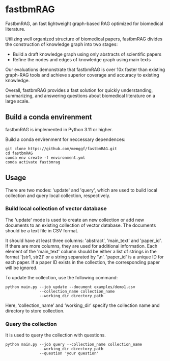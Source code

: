 # fastbmRAG
FastbmRAG, an fast lightweight graph-based RAG optimized for biomedical literature. 

Utilizing well organized structure of biomedical papers, fastbmRAG divides the construction of knowledge graph into two stages:
* Build a draft knowledge graph using only abstracts of scientific papers
* Refine the nodes and edges of knowledge graph using main texts 

Our evaluations demonstrate that fastbmRAG is over 10x faster than existing graph-RAG tools and achieve superior coverage and accuracy to existing knowledge. 

Overall, fastbmRAG provides a fast solution for quickly understanding, summarizing, and answering questions about biomedical literature on a large scale.

## Build a conda envirenment

fastbmRAG is implemented in Python 3.11 or higher. 

Build a conda envirenment for neccessary dependences:

```
git clone https://github.com/menggf/fastbmRAG.git
cd fastbmRAG
conda env create -f environment.yml
conda activate fastbmrag
```


## Usage

There are two modes: 'update' and 'query', which are used to build local collection and query local collection, respectively.

### Build local collection of vector database

The 'update' mode is used to create an new collection or add new documents to an existing collection of vector database. The documents should be a text file in CSV format. 

It should have at least three columns: 'abstract', 'main_text' and 'paper_id'. If there are more columns, they are used for additional information. Each element of the 'main_text' column should be either a list of strings in the format '[str1, str2]' or a string separated by '\n'. 'paper_id' is a unique ID for each paper. If a paper ID exists in the collection, the corresponding paper will be ignored. 

To update the collection, use the following command:

```
python main.py --job update --document examples/demo1.csv
			   --collection_name collection_name 
			   --working_dir directory_path
```

Here, ‘collection_name’ and ‘working_dir’ specify the collection name and directory to store collection.

### Query the collection 
It is used to query the collection with questions.

```
python main.py --job query --collection_name collection_name 
	           --working_dir directory_path 
	           --question 'your question'
```


